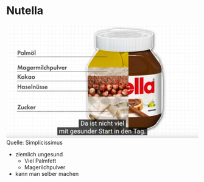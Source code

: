 # Nutella
 ![Quelle: Simplicissimus](../images/nutella.png) Quelle: Simplicissimus
 
- ziemlich ungesund
	- Viel Palmfett
	- Magerilchpulver
- kann man selber machen